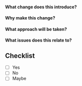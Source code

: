 #### What change does this introduce?

#### Why make this change?

#### What approach will be taken?

#### What issues does this relate to?

## Checklist

- [ ] Yes
- [ ] No
- [ ] Maybe
